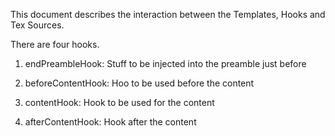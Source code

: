 
This document describes the interaction between the Templates, Hooks and Tex Sources.

There are four hooks.

1) endPreambleHook: Stuff to be injected into the preamble just before 

2) beforeContentHook: Hoo to be used before the content

3) contentHook: Hook to be used for the content

4) afterContentHook: Hook after the content


